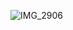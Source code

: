![IMG_2906](https://github.com/user-attachments/assets/1cda798c-0b8a-427a-aded-4b2b3ec749e8)





 
